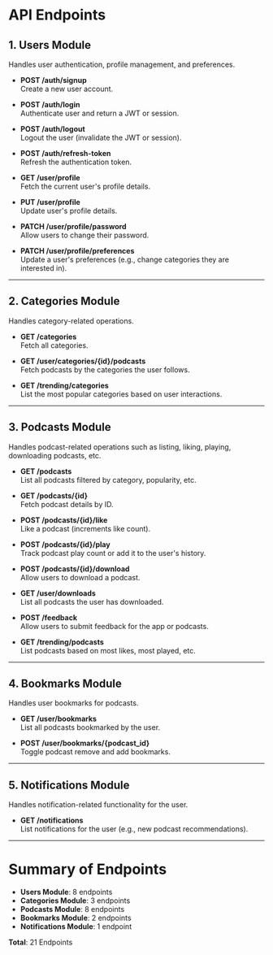 # API Endpoints

## 1. Users Module
Handles user authentication, profile management, and preferences.

- **POST /auth/signup**  
  Create a new user account.
  
- **POST /auth/login**  
  Authenticate user and return a JWT or session.
  
- **POST /auth/logout**  
  Logout the user (invalidate the JWT or session).
  
- **POST /auth/refresh-token**  
  Refresh the authentication token.
  
- **GET /user/profile**  
  Fetch the current user's profile details.
  
- **PUT /user/profile**  
  Update user's profile details.
  
- **PATCH /user/profile/password**  
  Allow users to change their password.
  
- **PATCH /user/profile/preferences**  
  Update a user's preferences (e.g., change categories they are interested in).

---

## 2. Categories Module
Handles category-related operations.

- **GET /categories**  
  Fetch all categories.

- **GET /user/categories/{id}/podcasts**  
  Fetch podcasts by the categories the user follows.

- **GET /trending/categories**  
  List the most popular categories based on user interactions.

---

## 3. Podcasts Module
Handles podcast-related operations such as listing, liking, playing, downloading podcasts, etc.

- **GET /podcasts**  
  List all podcasts filtered by category, popularity, etc.

- **GET /podcasts/{id}**  
  Fetch podcast details by ID.

- **POST /podcasts/{id}/like**  
  Like a podcast (increments like count).

- **POST /podcasts/{id}/play**  
  Track podcast play count or add it to the user's history.

- **POST /podcasts/{id}/download**  
  Allow users to download a podcast.

- **GET /user/downloads**  
  List all podcasts the user has downloaded.

- **POST /feedback**  
  Allow users to submit feedback for the app or podcasts.

- **GET /trending/podcasts**  
  List podcasts based on most likes, most played, etc.

---

## 4. Bookmarks Module
Handles user bookmarks for podcasts.

- **GET /user/bookmarks**  
  List all podcasts bookmarked by the user.

- **POST /user/bookmarks/{podcast_id}**  
  Toggle podcast remove and add bookmarks.

---

## 5. Notifications Module
Handles notification-related functionality for the user.

- **GET /notifications**  
  List notifications for the user (e.g., new podcast recommendations).

---

# Summary of Endpoints

- **Users Module**: 8 endpoints
- **Categories Module**: 3 endpoints
- **Podcasts Module**: 8 endpoints
- **Bookmarks Module**: 2 endpoints
- **Notifications Module**: 1 endpoint

**Total**: 21 Endpoints
